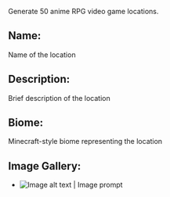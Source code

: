 Generate 50 anime RPG video game locations.

## Name:
Name of the location
## Description:
Brief description of the location
## Biome:
Minecraft-style biome representing the location
## Image Gallery:
- ![Image alt text | Image prompt]()